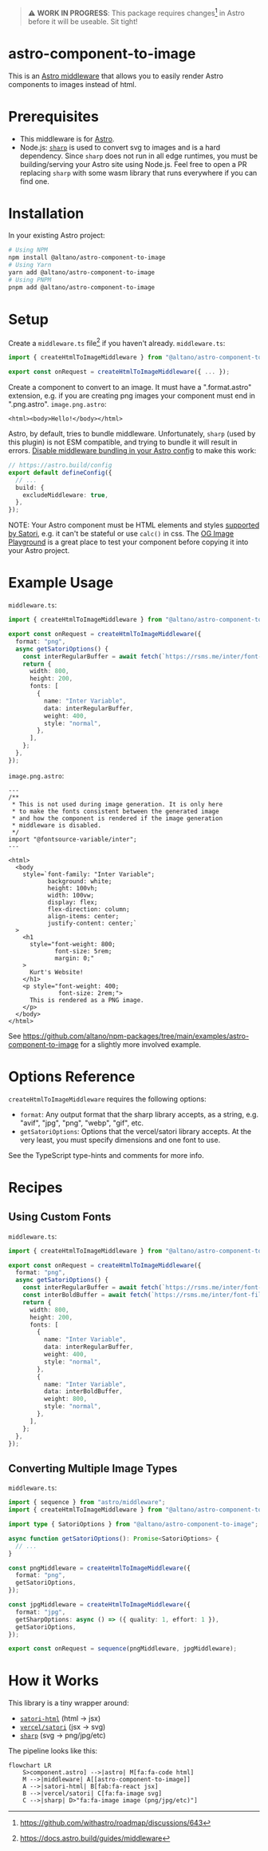 > ⚠️ **WORK IN PROGRESS**: This package requires changes[^filename-change] in Astro before it will be useable. Sit tight!

# astro-component-to-image

This is an [Astro middleware](https://docs.astro.build/guides/middleware/) that allows you to easily render Astro components to images instead of html.

# Prerequisites

- This middleware is for [Astro](https://astro.build).
- Node.js: [`sharp`](https://github.com/lovell/sharp) is used to convert svg to images and is a hard dependency. Since `sharp` does not run in all edge runtimes, you must be building/serving your Astro site using Node.js. Feel free to open a PR replacing `sharp` with some wasm library that runs everywhere if you can find one.

# Installation

In your existing Astro project:

```sh
# Using NPM
npm install @altano/astro-component-to-image
# Using Yarn
yarn add @altano/astro-component-to-image
# Using PNPM
pnpm add @altano/astro-component-to-image
```

# Setup

Create a `middleware.ts` file[^middleware-docs] if you haven't already. `middleware.ts`:

```ts
import { createHtmlToImageMiddleware } from "@altano/astro-component-to-image";

export const onRequest = createHtmlToImageMiddleware({ ... });
```

Create a component to convert to an image. It must have a ".format.astro" extension, e.g. if you are creating png images your component must end in ".png.astro". `image.png.astro`:

```astro
<html><body>Hello!</body></html>
```

Astro, by default, tries to bundle middleware. Unfortunately, `sharp` (used by this plugin) is not ESM compatible, and trying to bundle it will result in errors. [Disable middleware bundling in your Astro config](https://docs.astro.build/en/reference/configuration-reference/#buildexcludemiddleware) to make this work:

```ts
// https://astro.build/config
export default defineConfig({
  // ...
  build: {
    excludeMiddleware: true,
  },
});
```

NOTE: Your Astro component must be HTML elements and styles [supported by Satori](https://github.com/vercel/satori#jsx), e.g. it can't be stateful or use `calc()` in css. The [OG Image Playground](https://og-playground.vercel.app/) is a great place to test your component before copying it into your Astro project.

# Example Usage

`middleware.ts`:

```ts
import { createHtmlToImageMiddleware } from "@altano/astro-component-to-image";

export const onRequest = createHtmlToImageMiddleware({
  format: "png",
  async getSatoriOptions() {
    const interRegularBuffer = await fetch(`https://rsms.me/inter/font-files/Inter-Regular.woff`).then((res) => res.arrayBuffer());
    return {
      width: 800,
      height: 200,
      fonts: [
        {
          name: "Inter Variable",
          data: interRegularBuffer,
          weight: 400,
          style: "normal",
        },
      ],
    };
  },
});
```

`image.png.astro`:

```astro
---
/**
 * This is not used during image generation. It is only here
 * to make the fonts consistent between the generated image
 * and how the component is rendered if the image generation
 * middleware is disabled.
 */
import "@fontsource-variable/inter";
---

<html>
  <body
    style=`font-family: "Inter Variable";
           background: white;
           height: 100vh;
           width: 100vw;
           display: flex;
           flex-direction: column;
           align-items: center;
           justify-content: center;`
  >
    <h1
      style="font-weight: 800;
             font-size: 5rem;
             margin: 0;"
    >
      Kurt's Website!
    </h1>
    <p style="font-weight: 400;
              font-size: 2rem;">
      This is rendered as a PNG image.
    </p>
  </body>
</html>
```

See https://github.com/altano/npm-packages/tree/main/examples/astro-component-to-image for a slightly more involved example.

# Options Reference

`createHtmlToImageMiddleware` requires the following options:

- `format`: Any output format that the sharp library accepts, as a string, e.g. "avif", "jpg", "png", "webp", "gif", etc.
- `getSatoriOptions`: Options that the vercel/satori library accepts. At the very least, you must specify dimensions and one font to use.

See the TypeScript type-hints and comments for more info.

# Recipes

## Using Custom Fonts

`middleware.ts`:

```ts
import { createHtmlToImageMiddleware } from "@altano/astro-component-to-image";

export const onRequest = createHtmlToImageMiddleware({
  format: "png",
  async getSatoriOptions() {
    const interRegularBuffer = await fetch(`https://rsms.me/inter/font-files/Inter-Regular.woff`).then((res) => res.arrayBuffer());
    const interBoldBuffer = await fetch(`https://rsms.me/inter/font-files/Inter-Bold.woff`).then((res) => res.arrayBuffer());
    return {
      width: 800,
      height: 200,
      fonts: [
        {
          name: "Inter Variable",
          data: interRegularBuffer,
          weight: 400,
          style: "normal",
        },
        {
          name: "Inter Variable",
          data: interBoldBuffer,
          weight: 800,
          style: "normal",
        },
      ],
    };
  },
});
```

## Converting Multiple Image Types

`middleware.ts`:

```ts
import { sequence } from "astro/middleware";
import { createHtmlToImageMiddleware } from "@altano/astro-component-to-image";

import type { SatoriOptions } from "@altano/astro-component-to-image";

async function getSatoriOptions(): Promise<SatoriOptions> {
  // ...
}

const pngMiddleware = createHtmlToImageMiddleware({
  format: "png",
  getSatoriOptions,
});

const jpgMiddleware = createHtmlToImageMiddleware({
  format: "jpg",
  getSharpOptions: async () => ({ quality: 1, effort: 1 }),
  getSatoriOptions,
});

export const onRequest = sequence(pngMiddleware, jpgMiddleware);
```

# How it Works

This library is a tiny wrapper around:

- [`satori-html`](https://github.com/natemoo-re/satori-html) (html -> jsx)
- [`vercel/satori`](https://github.com/vercel/satori) (jsx -> svg)
- [`sharp`](https://github.com/lovell/sharp) (svg -> png/jpg/etc)

The pipeline looks like this:

```mermaid
flowchart LR
    S>component.astro] -->|astro| M[fa:fa-code html]
    M -->|middleware| A[[astro-component-to-image]]
    A -->|satori-html| B[fab:fa-react jsx]
    B -->|vercel/satori| C[fa:fa-image svg]
    C -->|sharp| D>"fa:fa-image image (png/jpg/etc)"]
```

[^filename-change]: https://github.com/withastro/roadmap/discussions/643
[^middleware-docs]: https://docs.astro.build/guides/middleware
